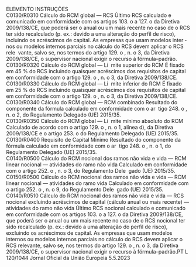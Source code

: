  
ELEMENTO  INSTRUÇÕES  
C0130/R0310  Cálculo do RCM global — 
RCS  Último RCS calculado e comunicado em conformidade com os artigos 103.  o a 
127.  o da Diretiva 2009/138/CE, que poderá ser o anual ou um mais recente no 
caso de o RCS ter sido recalculado (p. ex.: devido a uma alteração do perfil de 
risco), incluindo os acréscimos de capital. As empresas que usam modelos inter ­
nos ou modelos internos parciais no cálculo do RCS devem aplicar o RCS rele ­
vante, salvo se, nos termos do artigo 129.  o , n.  o 3, da Diretiva 2009/138/CE, o 
supervisor nacional exigir o recurso à fórmula–padrão.  
C0130/R0320  Cálculo do RCM global — Li ­
mite superior do RCM  É fixado em 45 % do RCS incluindo quaisquer acréscimos dos requisitos de capital 
em conformidade com o artigo 129.  o , n.  o 3, da Diretiva 2009/138/CE.  
C0130/R0330  Cálculo do RCM global — Li ­
mite inferior do RCM  É fixado em 25 % do RCS incluindo quaisquer acréscimos dos requisitos de capital 
em conformidade com o artigo 129.  o , n.  o 3, da Diretiva 2009/138/CE.  
C0130/R0340  Cálculo do RCM global — 
RCM combinado  Resultado do componente da fórmula calculado em conformidade com o ar ­
tigo 248.  o , n.  o 2, do Regulamento Delegado (UE) 2015/35.  
C0130/R0350  Cálculo do RCM global — Li ­
mite mínimo absoluto do 
RCM  Calculado de acordo com o artigo 129.  o , n.  o 1, alínea d), da Diretiva 
2009/138/CE e o artigo 253.  o do Regulamento Delegado (UE) 2015/35.  
C0130/R0400  Requisito de Capital Mínimo  Resultado do componente da fórmula calculado em conformidade com o ar ­
tigo 248.  o , n.  o 1, do Regulamento Delegado (UE) 2015/35.  
C0140/R0500  Cálculo do RCM nocional dos 
ramos não vida e vida — RCM 
linear nocional — atividades 
do ramo não vida  Calculado em conformidade com o artigo 252.  o , n.  o 3, do Regulamento Dele ­
gado (UE) 2015/35.  
C0150/R0500  Cálculo do RCM nocional dos 
ramos não vida e vida — RCM 
linear nocional — atividades 
do ramo vida  Calculado em conformidade com o artigo 252.  o , n.  o 9, do Regulamento Dele ­
gado (UE) 2015/35.  
C0140/R0510  Cálculo do RCM nocional dos 
ramos não vida e vida — RCS 
nocional excluindo acréscimos 
de capital (cálculo anual ou 
mais recente) — atividades do 
ramo não vida  Último RCS nocional calculado e comunicado em conformidade com os artigos 
103.  o a 127.  o da Diretiva 2009/138/CE, que poderá ser o anual ou um mais 
recente no caso de o RCS nocional ter sido recalculado (p. ex.: devido a uma 
alteração do perfil de risco), excluindo os acréscimos de capital. As empresas que 
usam modelos internos ou modelos internos parciais no cálculo do RCS devem 
aplicar o RCS relevante, salvo se, nos termos do artigo 129.  o , n.  o 3, da Diretiva 
2009/138/CE, o supervisor nacional exigir o recurso à fórmula–padrão.PT  L 120/1044 Jornal Oficial da União Europeia 5.5.2023